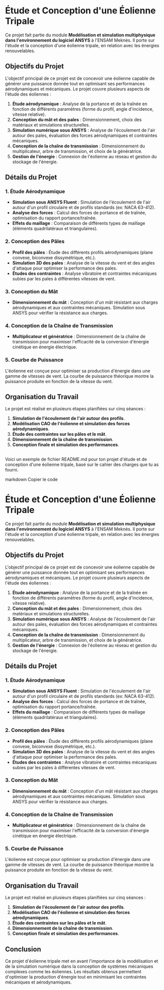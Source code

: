 # Étude et Conception d'une Éolienne Tripale

Ce projet fait partie du module **Modélisation et simulation multiphysique dans l'environnement du logiciel ANSYS** à l'ENSAM Meknès. Il porte sur l'étude et la conception d'une éolienne tripale, en relation avec les énergies renouvelables.

## Objectifs du Projet

L'objectif principal de ce projet est de concevoir une éolienne capable de générer une puissance donnée tout en optimisant ses performances aérodynamiques et mécaniques. Le projet couvre plusieurs aspects de l'étude des éoliennes :
1. **Étude aérodynamique** : Analyse de la portance et de la traînée en fonction de différents paramètres (forme du profil, angle d'incidence, vitesse relative).
2. **Conception du mât et des pales** : Dimensionnement, choix des matériaux et simulations structurelles.
3. **Simulation numérique sous ANSYS** : Analyse de l'écoulement de l'air autour des pales, évaluation des forces aérodynamiques et contraintes mécaniques.
4. **Conception de la chaîne de transmission** : Dimensionnement du multiplicateur, arbre de transmission, et choix de la génératrice.
5. **Gestion de l'énergie** : Connexion de l'éolienne au réseau et gestion du stockage de l'énergie.

## Détails du Projet

### 1. Étude Aérodynamique
- **Simulation sous ANSYS Fluent** : Simulation de l'écoulement de l'air autour d'un profil circulaire et de profils standards (ex: NACA 63-412).
- **Analyse des forces** : Calcul des forces de portance et de traînée, optimisation du rapport portance/traînée.
- **Effets du maillage** : Comparaison de différents types de maillage (éléments quadrilatéraux et triangulaires).

### 2. Conception des Pâles
- **Profil des pâles** : Étude des différents profils aérodynamiques (plane convexe, biconvexe dissymétrique, etc.).
- **Simulation 3D des pales** : Analyse de la vitesse du vent et des angles d'attaque pour optimiser la performance des pales.
- **Études des contraintes** : Analyse vibratoire et contraintes mécaniques subies par les pales à différentes vitesses de vent.

### 3. Conception du Mât
- **Dimensionnement du mât** : Conception d'un mât résistant aux charges aérodynamiques et aux contraintes mécaniques. Simulation sous ANSYS pour vérifier la résistance aux charges.

### 4. Conception de la Chaîne de Transmission
- **Multiplicateur et génératrice** : Dimensionnement de la chaîne de transmission pour maximiser l'efficacité de la conversion d'énergie cinétique en énergie électrique.

### 5. Courbe de Puissance
L'éolienne est conçue pour optimiser sa production d'énergie dans une gamme de vitesses de vent. La courbe de puissance théorique montre la puissance produite en fonction de la vitesse du vent.

## Organisation du Travail
Le projet est réalisé en plusieurs étapes planifiées sur cinq séances :
1. **Simulation de l'écoulement de l'air autour des profils**.
2. **Modélisation CAO de l'éolienne et simulation des forces aérodynamiques**.
3. **Étude des contraintes sur les pâles et le mât**.
4. **Dimensionnement de la chaîne de transmission**.
5. **Conception finale et simulation des performances**.

##
Voici un exemple de fichier README.md pour ton projet d'étude et de conception d'une éolienne tripale, basé sur le cahier des charges que tu as fourni.

markdown
Copier le code
# Étude et Conception d'une Éolienne Tripale

Ce projet fait partie du module **Modélisation et simulation multiphysique dans l'environnement du logiciel ANSYS** à l'ENSAM Meknès. Il porte sur l'étude et la conception d'une éolienne tripale, en relation avec les énergies renouvelables.

## Objectifs du Projet

L'objectif principal de ce projet est de concevoir une éolienne capable de générer une puissance donnée tout en optimisant ses performances aérodynamiques et mécaniques. Le projet couvre plusieurs aspects de l'étude des éoliennes :
1. **Étude aérodynamique** : Analyse de la portance et de la traînée en fonction de différents paramètres (forme du profil, angle d'incidence, vitesse relative).
2. **Conception du mât et des pales** : Dimensionnement, choix des matériaux et simulations structurelles.
3. **Simulation numérique sous ANSYS** : Analyse de l'écoulement de l'air autour des pales, évaluation des forces aérodynamiques et contraintes mécaniques.
4. **Conception de la chaîne de transmission** : Dimensionnement du multiplicateur, arbre de transmission, et choix de la génératrice.
5. **Gestion de l'énergie** : Connexion de l'éolienne au réseau et gestion du stockage de l'énergie.

## Détails du Projet

### 1. Étude Aérodynamique
- **Simulation sous ANSYS Fluent** : Simulation de l'écoulement de l'air autour d'un profil circulaire et de profils standards (ex: NACA 63-412).
- **Analyse des forces** : Calcul des forces de portance et de traînée, optimisation du rapport portance/traînée.
- **Effets du maillage** : Comparaison de différents types de maillage (éléments quadrilatéraux et triangulaires).

### 2. Conception des Pâles
- **Profil des pâles** : Étude des différents profils aérodynamiques (plane convexe, biconvexe dissymétrique, etc.).
- **Simulation 3D des pales** : Analyse de la vitesse du vent et des angles d'attaque pour optimiser la performance des pales.
- **Études des contraintes** : Analyse vibratoire et contraintes mécaniques subies par les pales à différentes vitesses de vent.

### 3. Conception du Mât
- **Dimensionnement du mât** : Conception d'un mât résistant aux charges aérodynamiques et aux contraintes mécaniques. Simulation sous ANSYS pour vérifier la résistance aux charges.

### 4. Conception de la Chaîne de Transmission
- **Multiplicateur et génératrice** : Dimensionnement de la chaîne de transmission pour maximiser l'efficacité de la conversion d'énergie cinétique en énergie électrique.

### 5. Courbe de Puissance
L'éolienne est conçue pour optimiser sa production d'énergie dans une gamme de vitesses de vent. La courbe de puissance théorique montre la puissance produite en fonction de la vitesse du vent.

## Organisation du Travail
Le projet est réalisé en plusieurs étapes planifiées sur cinq séances :
1. **Simulation de l'écoulement de l'air autour des profils**.
2. **Modélisation CAO de l'éolienne et simulation des forces aérodynamiques**.
3. **Étude des contraintes sur les pâles et le mât**.
4. **Dimensionnement de la chaîne de transmission**.
5. **Conception finale et simulation des performances**.

## Conclusion
Ce projet d'éolienne tripale met en avant l'importance de la modélisation et de la simulation numérique dans la conception de systèmes mécaniques complexes comme les éoliennes. Les résultats obtenus permettent d'optimiser la production d'énergie tout en minimisant les contraintes mécaniques et aérodynamiques.
